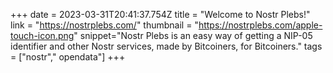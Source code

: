 +++
date = 2023-03-31T20:41:37.754Z
title = "Welcome to Nostr Plebs!"
link = "https://nostrplebs.com/"
thumbnail = "https://nostrplebs.com/apple-touch-icon.png"
snippet="Nostr Plebs is an easy way of getting a NIP-05 identifier and other Nostr services, made by Bitcoiners, for Bitcoiners."
tags = ["nostr"," opendata"]
+++
